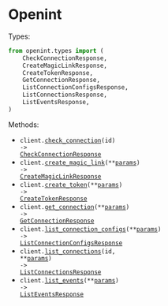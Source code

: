 # Openint

Types:

```python
from openint.types import (
    CheckConnectionResponse,
    CreateMagicLinkResponse,
    CreateTokenResponse,
    GetConnectionResponse,
    ListConnectionConfigsResponse,
    ListConnectionsResponse,
    ListEventsResponse,
)
```

Methods:

- <code title="post /connection/{id}/check">client.<a href="./src/openint/_client.py">check_connection</a>(id) -> <a href="./src/openint/types/check_connection_response.py">CheckConnectionResponse</a></code>
- <code title="post /connect/magic-link">client.<a href="./src/openint/_client.py">create_magic_link</a>(\*\*<a href="src/openint/types/client_create_magic_link_params.py">params</a>) -> <a href="./src/openint/types/create_magic_link_response.py">CreateMagicLinkResponse</a></code>
- <code title="post /connect/token">client.<a href="./src/openint/_client.py">create_token</a>(\*\*<a href="src/openint/types/client_create_token_params.py">params</a>) -> <a href="./src/openint/types/create_token_response.py">CreateTokenResponse</a></code>
- <code title="get /connection">client.<a href="./src/openint/_client.py">get_connection</a>(\*\*<a href="src/openint/types/client_get_connection_params.py">params</a>) -> <a href="./src/openint/types/get_connection_response.py">GetConnectionResponse</a></code>
- <code title="get /connector-config">client.<a href="./src/openint/_client.py">list_connection_configs</a>(\*\*<a href="src/openint/types/client_list_connection_configs_params.py">params</a>) -> <a href="./src/openint/types/list_connection_configs_response.py">ListConnectionConfigsResponse</a></code>
- <code title="get /connection/{id}">client.<a href="./src/openint/_client.py">list_connections</a>(id, \*\*<a href="src/openint/types/client_list_connections_params.py">params</a>) -> <a href="./src/openint/types/list_connections_response.py">ListConnectionsResponse</a></code>
- <code title="get /event">client.<a href="./src/openint/_client.py">list_events</a>(\*\*<a href="src/openint/types/client_list_events_params.py">params</a>) -> <a href="./src/openint/types/list_events_response.py">ListEventsResponse</a></code>
